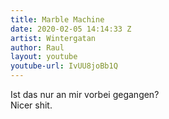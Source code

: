 ```yaml
---
title: Marble Machine
date: 2020-02-05 14:14:33 Z
artist: Wintergatan
author: Raul
layout: youtube
youtube-url: IvUU8joBb1Q
---
```


Ist das nur an mir vorbei gegangen?     
Nicer shit.

